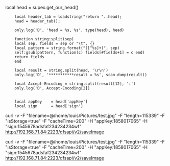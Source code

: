 local head = supex.get_our_head()

        local header_tab = loadstring("return "..head);
        head = header_tab();

        only.log('D', 'head = %s, %s', type(head), head)

        function string:split(sep)
        local sep, fields = sep or "\t", {}
        local pattern = string.format("([^%s]+)", sep)
        self:gsub(pattern, function(c) fields[#fields+1] = c end)
        return fields
        end

        local result = string.split(head, '\r\n')
        only.log('D', '***********result = %s', scan.dump(result))

        local Accept-Encoding = string.split(result[12], ':')
        only.log('D', Accept-Encoding[2])


        local appKey    = head['appKey']
        local sign      = head['sign']



curl -v -F "filename=@/home/louis/Pictures/test.jpg" -F "length=115339" -F "isStorage=true" -F "cacheTime=200" -H "appKey:1858017065" -H "sign:1545678adsfaf234234234wf" http://192.168.71.84:2223/dfsapi/v2/saveImage




curl -v -F "filename=@/home/louis/Pictures/test.jpg" -F "length=115339" -F "isStorage=true" -F "cacheTime=200" -H "appKey:1858017065" -H "sign:1545678adsfaf234234234wf" http://192.168.71.84:2223/dfsapi/v2/saveImage
